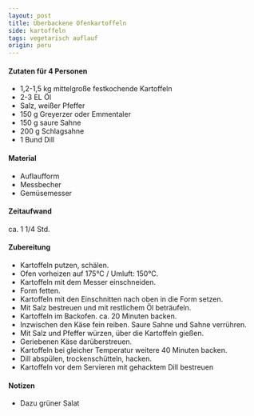 ```yaml
---
layout: post
title: Überbackene Ofenkartoffeln
side: kartoffeln
tags: vegetarisch auflauf
origin: peru
---
```


#### Zutaten für 4 Personen
* 1,2-1,5 kg mittelgroße festkochende Kartoffeln  
* 2-3 EL Öl  
* Salz, weißer Pfeffer  
* 150 g Greyerzer oder Emmentaler  
* 150 g saure Sahne  
* 200 g Schlagsahne  
* 1 Bund Dill  

#### Material
* Auflaufform  
* Messbecher  
* Gemüsemesser  

#### Zeitaufwand
ca. 1 1/4 Std.  

#### Zubereitung
* Kartoffeln putzen, schälen.
* Ofen vorheizen auf 175°C / Umluft: 150°C.
* Kartoffeln mit dem Messer einschneiden.
* Form fetten.
* Kartoffeln mit den Einschnitten nach oben in die Form setzen.
* Mit Salz bestreuen und mit restlichem Öl beträufeln.
* Kartoffeln im Backofen. ca. 20 Minuten backen.
* Inzwischen den Käse fein reiben. Saure Sahne und Sahne verrühren.
* Mit Salz und Pfeffer würzen, über die Kartoffeln gießen.
* Geriebenen Käse darüberstreuen.
* Kartoffeln bei gleicher Temperatur weitere 40 Minuten backen.
* Dill abspülen, trockenschütteln, hacken.
* Kartoffeln vor dem Servieren mit gehacktem Dill bestreuen

#### Notizen
* Dazu grüner Salat

